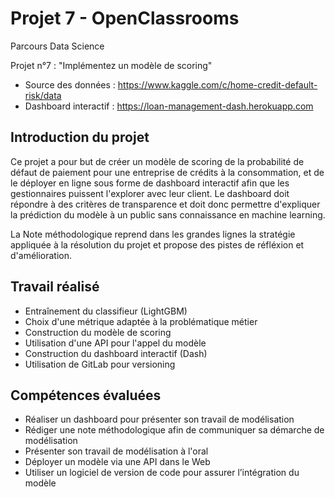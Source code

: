 # Projet 7 - OpenClassrooms
Parcours Data Science

Projet n°7 : "Implémentez un modèle de scoring"

- Source des données : https://www.kaggle.com/c/home-credit-default-risk/data
- Dashboard interactif : https://loan-management-dash.herokuapp.com

## Introduction du projet
Ce projet a pour but de créer un modèle de scoring de la probabilité de défaut de paiement pour une entreprise de crédits à la consommation, et de le déployer en ligne sous forme de dashboard interactif afin que les gestionnaires puissent l'explorer avec leur client. Le dashboard doit répondre à des critères de transparence et doit donc permettre d'expliquer la prédiction du modèle à un public sans connaissance en machine learning.

La Note méthodologique reprend dans les grandes lignes la stratégie appliquée à la résolution du projet et propose des pistes de réfléxion et d'amélioration.

## Travail réalisé
- Entraînement du classifieur (LightGBM)
- Choix d'une métrique adaptée à la problématique métier
- Construction du modèle de scoring
- Utilisation d'une API pour l'appel du modèle
- Construction du dashboard interactif (Dash)
- Utilisation de GitLab pour versioning

## Compétences évaluées
- Réaliser un dashboard pour présenter son travail de modélisation
- Rédiger une note méthodologique afin de communiquer sa démarche de modélisation
- Présenter son travail de modélisation à l'oral
- Déployer un modèle via une API dans le Web
- Utiliser un logiciel de version de code pour assurer l’intégration du modèle
